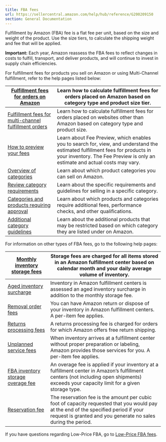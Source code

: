 ```yaml
---
title: FBA fees
url: https://sellercentral.amazon.com/help/hub/reference/G200209150
section: General Documentation
---
```


Fulfillment by Amazon (FBA) fee is a flat fee per unit, based on the size and
weight of the product. Use the size tiers, to calculate the shipping weight
and fee that will be applied.

**Important:** Each year, Amazon reassess the FBA fees to reflect changes in
costs to fulfill, transport, and deliver products, and will continue to invest
in supply chain efficiencies.

For fulfillment fees for products you sell on Amazon or using Multi-Channel
fulfillment, refer to the help pages listed below:

[Fulfillment fees for orders on Amazon](/gp/help/201112670) | Learn how to calculate fulfillment fees for orders placed on Amazon based on category type and product size tier.  
---|---  
[Fulfillment fees for multi-channel fulfillment orders](/gp/help/201112650) | Learn how to calculate fulfillment fees for orders placed on websites other than Amazon based on category type and product size.  
[How to preview your fees](/gp/help/200680700) | Learn about Fee Preview, which enables you to search for, view, and understand the estimated fulfillment fees for products in your inventory. The Fee Preview is only an estimate and actual costs may vary.  
[Overview of categories](/gp/help/G200332540) | Learn about which product categories you can sell on Amazon.  
[Review category requirements](/gp/help/G200316110) | Learn about the specific requirements and guidelines for selling in a specific category.  
[Categories and products requiring approval](/gp/help/G200333160) | Learn about which products and categories require additional fees, performance checks, and other qualifications.  
[Additional category guidelines](/gp/help/G200333170) | Learn about the additional products that may be restricted based on which category they are listed under on Amazon.  
  
For information on other types of FBA fees, go to the following help pages:

[Monthly inventory storage fees](/gp/help/200612770) | Storage fees are charged for all items stored in an Amazon fulfillment center based on calendar month and your daily average volume of inventory.  
---|---  
[Aged inventory surcharge](/gp/help/GJQNPA23YWVA4SBD) | Inventory in Amazon fulfillment centers is assessed an aged inventory surcharge in addition to the monthly storage fee.   
[Removal order fees](/gp/help/200685050) | You can have Amazon return or dispose of your inventory in Amazon fulfillment centers. A per-item fee applies.  
[Returns processing fees](/gp/help/G64LS955WNFT6EDP) | A returns processing fee is charged for orders for which Amazon offers free return shipping.   
[Unplanned service fees](/gp/help/201000230) | When inventory arrives at a fulfillment center without proper preparation or labeling, Amazon provides those services for you. A per-item fee applies.   
[FBA inventory storage overage fee](/gp/help/GV8JEETWV9Q33CMX) |  An overage fee is applied if your inventory at a fulfillment center in Amazon’s fulfillment centers (not including open shipments) exceeds your capacity limit for a given storage type.  
[Reservation fee](/gp/help/GM6SJGQDA625AUCJ) |  The reservation fee is the amount per cubic foot of capacity requested that you would pay at the end of the specified period if your request is granted and you generate no sales during the period.  
  
If you have questions regarding Low-Price FBA, go to [Low-Price FBA
fees](/gp/help/GJTAVU7P2W2VE8Q9).

